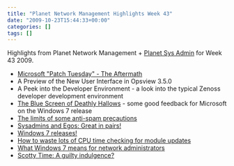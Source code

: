 ```yaml
---
title: "Planet Network Management Highlights Week 43"
date: "2009-10-23T15:44:33+00:00"
categories: []
tags: []
---
```


Highlights from Planet Network Management + <a href="http://planetsysadmin.com/">Planet Sys Admin</a> for Week 43 2009.
<ul>
	<li><a href="http://blog.tenablesecurity.com/2009/10/microsoft-patch-tuesday---the-aftermath.html">Microsoft "Patch Tuesday" - The Aftermath</a></li>
	<li>A Preview of the New User Interface in Opsview 3.5.0</li>
	<li>A Peek into the Developer Environment - a look into the typical Zenoss developer development environment</li>
	<li><a href="http://www.networkperformancedaily.com/2009/10/the_blue_screen_of_deathly_hal.html">The Blue Screen of Deathly Hallows</a> - some good feedback for Microsoft on the Windows 7 release</li>
	<li><a href="http://utcc.utoronto.ca/%7Ecks/space/blog/spam/AntiSpamHeuristicLimits">The limits of some anti-spam precautions</a></li>
	<li><a href="http://www.standalone-sysadmin.com/blog/2009/10/sysadmins-and-egos-great-in-pairs/">Sysadmins and Egos: Great in pairs!</a></li>
	<li><a href="http://sysadmin1138.net/blog/2009/10/windows-7-releases.html">Windows 7 releases!</a></li>
	<li><a href="http://utcc.utoronto.ca/%7Ecks/space/blog/python/WrongWayUpdateChecks">How to waste lots of CPU time checking for module updates</a></li>
	<li><a href="http://blogs.techrepublic.com.com/networking/?p=2123">What Windows 7 means for network administrators</a></li>
	<li><a href="http://www.standalone-sysadmin.com/blog/2009/10/scotty-time-a-guilty-indulgence/">Scotty Time: A guilty indulgence?</a></li>
</ul>
